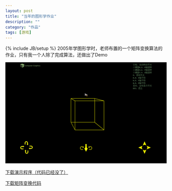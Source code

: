 ```yaml
---
layout: post
title: "当年的图形学作业"
description: ""
category: "作品"
tags: [游戏]
---
```

{% include JB/setup %}
2005年学图形学时，老师布置的一个矩阵变换算法的作业，只有我一个人除了完成算法，还做出了Demo

![demo](/assets/image/matrix.png)

[下载演示程序（代码已经没了）](/assets/download/3DDemo.zip)

[下载矩阵变换代码](/assets/download/Matrix.rar)
